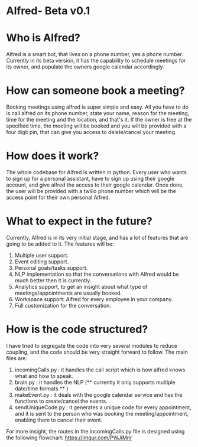 # Alfred- Beta v0.1

# Who is Alfred?
Alfred is a smart bot, that lives on a phone number, yes a phone number. Currently in its beta version, it has the capability to schedule meetings for its owner, and populate the owners google calendar accordingly.

# How can someone book a meeting?
Booking meetings using alfred is super simple and easy. All you have to do is call alfred on its phone number, state your name, reason for the meeting, time for the meeting and the location, and that's it. If the owner is free at the specified time, the meeting will be booked and you will be provided with a four digit pin, that can give you access to delete/cancel your meeting.

# How does it work?

The whole codebase for Alfred is written in python. Every user who wants to sign up for a personal assistant, have to sign up using their google account, and give alfred the access to their google calendar. Once done, the user will be provided with a twilio phone number which will be the access point for their own personal Alfred. 

# What to expect in the future?

Currently, Alfred is in its very initial stage, and has a lot of features that are going to be added to it. 
The features will be:
1. Multiple user support.
2. Event editing support.
3. Personal goals/tasks support.
4. NLP implementation so that the conversations with Alfred would be much better then it is currently.
5. Analytics support, to get an insight about what type of meetings/appointments are usually booked.
6. Workspace support: Alfred for every employee in your company.
7. Full customization for the conversation.

# How is the code structured?

I have tried to segregate the code into very several modules to reduce coupling, and the code should be very straight forward to follow.
The main files are:
1. incomingCalls.py : it handles the call script which is how alfred knows what and how to speak.
2. brain.py : it handles the NLP (** currently it only supports multiple date/time formats ** )
3. makeEvent.py : it deals with the google calendar service and has the functions to create/cancel the events.
4. sendUniqueCode.py : it generates a unique code for every appointment, and it is sent to the person who was booking the meeting/appointment, enabling them to cancel their event.

For more insight, the routes in the incomingCalls.py file is designed using the following flowchart:
https://imgur.com/PWJiMnr
